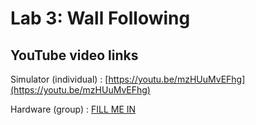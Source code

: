 # Lab 3: Wall Following

## YouTube video links
Simulator (individual) : [https://youtu.be/mzHUuMvEFhg](https://youtu.be/mzHUuMvEFhg)

Hardware (group) : [FILL ME IN](https://tinyurl.com/22mts2ax)
